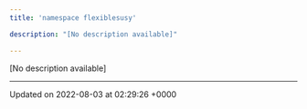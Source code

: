 ```yaml
---
title: 'namespace flexiblesusy'

description: "[No description available]"

---
```







[No description available]






-------------------------------

Updated on 2022-08-03 at 02:29:26 +0000